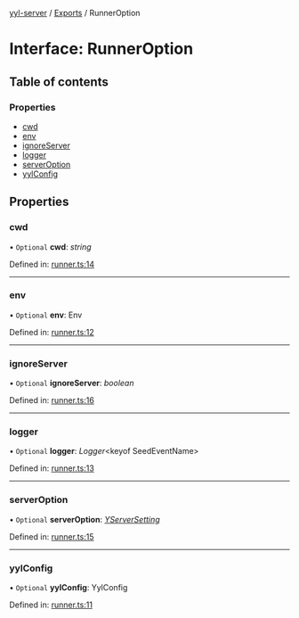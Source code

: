 [yyl-server](../README.md) / [Exports](../modules.md) / RunnerOption

# Interface: RunnerOption

## Table of contents

### Properties

- [cwd](runneroption.md#cwd)
- [env](runneroption.md#env)
- [ignoreServer](runneroption.md#ignoreserver)
- [logger](runneroption.md#logger)
- [serverOption](runneroption.md#serveroption)
- [yylConfig](runneroption.md#yylconfig)

## Properties

### cwd

• `Optional` **cwd**: _string_

Defined in: [runner.ts:14](https://github.com/jackness1208/yyl-server/blob/4a70c7c/src/runner.ts#L14)

---

### env

• `Optional` **env**: Env

Defined in: [runner.ts:12](https://github.com/jackness1208/yyl-server/blob/4a70c7c/src/runner.ts#L12)

---

### ignoreServer

• `Optional` **ignoreServer**: _boolean_

Defined in: [runner.ts:16](https://github.com/jackness1208/yyl-server/blob/4a70c7c/src/runner.ts#L16)

---

### logger

• `Optional` **logger**: _Logger_<keyof SeedEventName\>

Defined in: [runner.ts:13](https://github.com/jackness1208/yyl-server/blob/4a70c7c/src/runner.ts#L13)

---

### serverOption

• `Optional` **serverOption**: [_YServerSetting_](yserversetting.md)

Defined in: [runner.ts:15](https://github.com/jackness1208/yyl-server/blob/4a70c7c/src/runner.ts#L15)

---

### yylConfig

• `Optional` **yylConfig**: YylConfig

Defined in: [runner.ts:11](https://github.com/jackness1208/yyl-server/blob/4a70c7c/src/runner.ts#L11)
